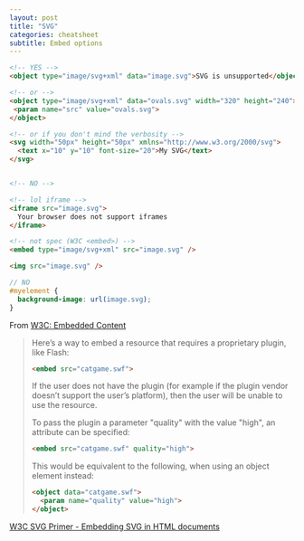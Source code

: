 ```yaml
---
layout: post
title: "SVG"
categories: cheatsheet
subtitle: Embed options
---
```



```html
<!-- YES -->
<object type="image/svg+xml" data="image.svg">SVG is unsupported</object>

<!-- or -->
<object type="image/svg+xml" data="ovals.svg" width="320" height="240">
 <param name="src" value="ovals.svg">
</object>

<!-- or if you don't mind the verbosity -->
<svg width="50px" height="50px" xmlns="http://www.w3.org/2000/svg">
  <text x="10" y="10" font-size="20">My SVG</text>
</svg>


<!-- NO -->

<!-- lol iframe -->
<iframe src="image.svg">
  Your browser does not support iframes
</iframe>

<!-- not spec (W3C <embed>) -->
<embed type="image/svg+xml" src="image.svg" /> 

<img src="image.svg" />
```

```scss
// NO
#myelement {
  background-image: url(image.svg);
}
```



From [W3C: Embedded Content](http://w3c.github.io/html/semantics-embedded-content.html#element)

> Here’s a way to embed a resource that requires a proprietary plugin, like Flash:
> 
> ```html
> <embed src="catgame.swf">
> ```
> 
> If the user does not have the plugin (for example if the plugin vendor doesn’t support the user’s platform), then the user will be unable to use the resource.
> 
> To pass the plugin a parameter "quality" with the value "high", an attribute can be specified:
> 
> ```html
> <embed src="catgame.swf" quality="high">
> ```
> 
> This would be equivalent to the following, when using an object element instead:
> 
> ```html
> <object data="catgame.swf">
>   <param name="quality" value="high">
> </object>
> ```
> 


[W3C SVG Primer - Embedding SVG in HTML documents](https://www.w3.org/Graphics/SVG/IG/resources/svgprimer.html#SVG_in_HTML)
